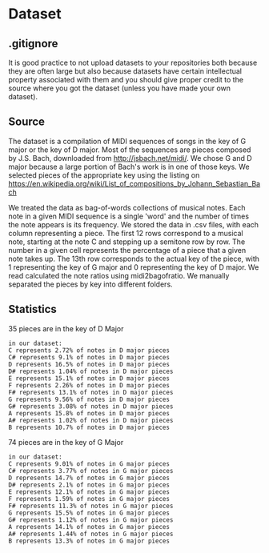 Dataset
=======

.gitignore
----------

It is good practice to not upload datasets to your repositories both because they are often large but also because datasets have certain intellectual property associated with them and you should give proper credit to the source where you got the dataset (unless you have made your own dataset).

Source
------

The dataset is a compilation of MIDI sequences of songs in the key of G major or the key of D major. Most of the sequences are pieces composed by J.S. Bach, downloaded from http://jsbach.net/midi/. We chose G and D major because a large portion of Bach's work is in one of those keys. We selected pieces of the appropriate key using the listing on https://en.wikipedia.org/wiki/List_of_compositions_by_Johann_Sebastian_Bach

We treated the data as bag-of-words collections of musical notes. Each note in a given MIDI sequence is a single 'word' and the number of times the note appears is its frequency. We stored the data in .csv files, with each column representing a piece. The first 12 rows correspond to a musical note, starting at the note C and stepping up a semitone row by row. The number in a given cell represents the percentage of a piece that a given note takes up. The 13th row corresponds to the actual key of the piece, with 1 representing the key of G major and 0 representing the key of D major. We read calculated the note ratios using midi2bagofratio. We manually separated the pieces by key into different folders.

Statistics
----------

35 pieces are in the key of D Major

	in our dataset:
	C represents 2.72% of notes in D major pieces
	C# represents 9.1% of notes in D major pieces
	D represents 16.5% of notes in D major pieces
	D# represents 1.04% of notes in D major pieces
	E represents 15.1% of notes in D major pieces
	F represents 2.26% of notes in D major pieces
	F# represents 13.1% of notes in D major pieces
	G represents 9.56% of notes in D major pieces
	G# represents 3.08% of notes in D major pieces
	A represents 15.8% of notes in D major pieces
	A# represents 1.02% of notes in D major pieces
	B represents 10.7% of notes in D major pieces

74 pieces are in the key of G Major

	in our dataset:
	C represents 9.01% of notes in G major pieces
	C# represents 3.77% of notes in G major pieces
	D represents 14.7% of notes in G major pieces
	D# represents 2.1% of notes in G major pieces
	E represents 12.1% of notes in G major pieces
	F represents 1.59% of notes in G major pieces
	F# represents 11.3% of notes in G major pieces
	G represents 15.5% of notes in G major pieces
	G# represents 1.12% of notes in G major pieces
	A represents 14.1% of notes in G major pieces
	A# represents 1.44% of notes in G major pieces
	B represents 13.3% of notes in G major pieces
	